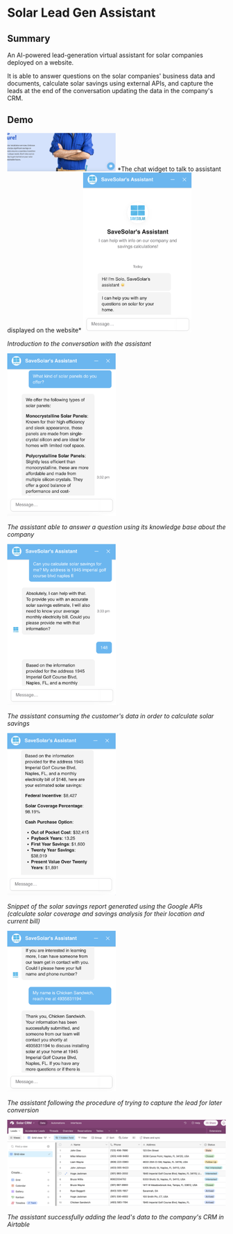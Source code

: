 # Solar Lead Gen Assistant

## Summary
An AI-powered lead-generation virtual assistant for solar companies deployed on a website.

It is able to answer questions on the solar companies' business data and documents, calculate solar savings using external APIs, and capture the leads at the end of the conversation updating the data in the company's CRM.

## Demo
<img src="images/chatwidget.png" alt="" width="250"/>
*The chat widget to talk to assistant displayed on the website*


<img src="images/intro.png" alt="" width="250"/>

*Introduction to the conversation with the assistant*


<img src="images/kb.png" alt="" width="250"/>

*The assistant able to answer a question using its knowledge base about the company*


<img src="images/calculation.png" alt="" width="250"/>

*The assistant consuming the customer's data in order to calculate solar savings*


<img src="images/calculations2.png" alt="" width="250"/>

*Snippet of the solar savings report generated using the Google APIs (calculate solar coverage and savings analysis for their location and current bill)*


<img src="images/leadcapture.png" alt="" width="250"/>

*The assistant following the procedure of trying to capture the lead for later conversion*


<img src="images/airtablecrm.png" alt="" width="750"/>

*The assistant successfully adding the lead's data to the company's CRM in Airtable*

